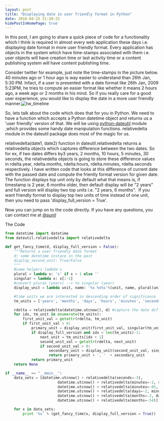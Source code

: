 ```yaml
---
layout: post
title: "Displaying date in user friendly format in Python"
date: 2010-04-25 21:20:23
hidePostInHomePage: true
---
```


In this post, I am going to share a quick piece of code for a functionality which I think is required in almost every web application these days i.e. displaying date format in more user friendly format. Every application has objects in the system which have time-stamps associated with them i.e. user objects will have creation time or last activity time or a content publishing system will have content publishing time.

Consider twitter for example, just note the time-stamps in the picture below. 40 minutes ago or 1 hour ago is way easier to understand than 26th Jan, 5:30 PM. Infact, if a user is presented with a date format like 26th Jan, 2009 5:23PM, he tries to compute an easier format like whether it means 2 hours ago, a week ago or 2 months in his mind. So if you really care for a good user experience, you would like to display the date in a more user friendly manner.![tw_timeline][1]

So, lets talk about the code which does that for you in Python. We need to have a function which accepts a Python datetime object and returns us a 'user friendly' version of that. We will be using [python-dateutil][2] module [ ][2]which provides some handy date manipulation functions. relativedelta module in the dateutil package does most of the magic for us.

relativedelta(date1, date2) function in dateutil.relativedelta returns a relativedelta objects which captures difference between the two dates. So for ex, if two dates differs by3 years, 2 months, 10 hours, 5 minutes, 30 seconds, the relativedelta objects is going to store these difference values in rdelta.year, rdelta.months, rdelta.hours, rdelta.minutes, rdelta.seconds respectively. I have written code that looks at this difference of current date with the passed date and compute the friently format version for given date. The function displays top unit only by default what that means is, if timestamp is 2 year, 6 months older, then default display will be "2 years" and full version will display two top units i.e. "2 years, 6 months".  If you want friendly format to display top two units of time instead of one unit, then you need to pass 'display_full_version = True'.

Now you can jump on to the code directly. If you have any questions, you can contact me at [@_sunil_][3]

The Code
```python
from datetime import datetime
from dateutil.relativedelta import relativedelta

def get_fancy_time(d, display_full_version = False):
    """Returns a user friendly date format
    d: some datetime instace in the past
    display_second_unit: True/False
    """
    #some helpers lambda's
    plural = lambda x: 's' if x > 1 else ''
    singular = lambda x: x[:-1]
    #convert pluran (years) --> to singular (year)
    display_unit = lambda unit, name: '%s %s%s'%(unit, name, plural(unit)) if unit > 0 else ''

    #time units we are interested in descending order of significance
    tm_units = ['years', 'months', 'days', 'hours', 'minutes', 'seconds']

    rdelta = relativedelta(datetime.utcnow(), d) #capture the date difference
    for idx, tm_unit in enumerate(tm_units):
        first_unit_val = getattr(rdelta, tm_unit)
        if first_unit_val > 0:
            primary_unit = display_unit(first_unit_val, singular(tm_unit))
            if display_full_version and idx < len(tm_units)-1:
                next_unit = tm_units[idx + 1]
                second_unit_val = getattr(rdelta, next_unit)
                if second_unit_val > 0:
                    secondary_unit = display_unit(second_unit_val, singular(next_unit))
                    return primary_unit + ', '  + secondary_unit
            return primary_unit
    return None

if __name__ == "__main__":
    data_sets = [datetime.utcnow() + relativedelta(seconds=-3),
                        datetime.utcnow() + relativedelta(minutes=-2, seconds=-6),
                        datetime.utcnow() + relativedelta(minutes=-65, seconds=-50),
                        datetime.utcnow() + relativedelta(days=-2, minutes=-2),
                        datetime.utcnow() + relativedelta(months=-2, days=-45),
                        datetime.utcnow() + relativedelta(months=-54)]

    for x in data_sets:
        print '%s' % (get_fancy_time(x, display_full_version = True))
```

[1]: http://farm5.static.flickr.com/4066/4550702755_af2fe77e0b_o.jpg
[2]: http://labix.org/python-dateutil "python-dateutil"
[3]: http://www.twitter.com/_sunil_ "Sunil Arora"
